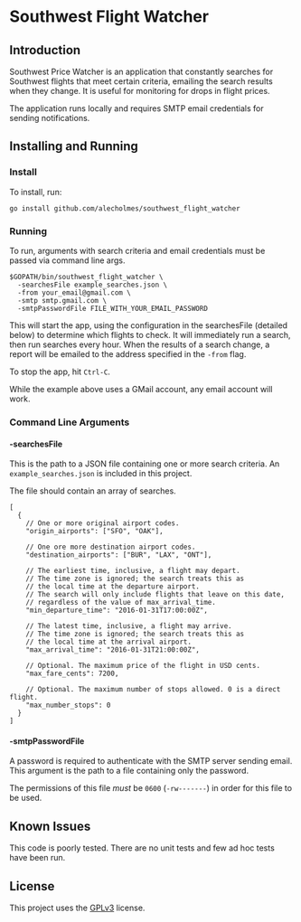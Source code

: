 # Southwest Flight Watcher

## Introduction

Southwest Price Watcher is an application that constantly searches for Southwest flights that meet certain criteria, emailing the search results when they change. It is useful for monitoring for drops in flight prices.

The application runs locally and requires SMTP email credentials for sending notifications.

## Installing and Running

### Install

To install, run:

```
go install github.com/alecholmes/southwest_flight_watcher
```

### Running

To run, arguments with search criteria and email credentials must be passed via command line args.

```
$GOPATH/bin/southwest_flight_watcher \
  -searchesFile example_searches.json \
  -from your_email@gmail.com \
  -smtp smtp.gmail.com \
  -smtpPasswordFile FILE_WITH_YOUR_EMAIL_PASSWORD
```

This will start the app, using the configuration in the searchesFile (detailed below) to determine which flights to check. It will immediately run a search, then run searches every hour. When the results of a search change, a report will be emailed to the address specified in the `-from` flag.

To stop the app, hit `Ctrl-C`.

While the example above uses a GMail account, any email account will work.

### Command Line Arguments

#### -searchesFile

This is the path to a JSON file containing one or more search criteria. An `example_searches.json` is included in this project.

The file should contain an array of searches.

```
[
  {
  	// One or more original airport codes.
    "origin_airports": ["SFO", "OAK"],
    
    // One ore more destination airport codes.
    "destination_airports": ["BUR", "LAX", "ONT"],
    
    // The earliest time, inclusive, a flight may depart.
    // The time zone is ignored; the search treats this as
    // the local time at the departure airport.
    // The search will only include flights that leave on this date,
    // regardless of the value of max_arrival_time.
    "min_departure_time": "2016-01-31T17:00:00Z",
    
    // The latest time, inclusive, a flight may arrive.
    // The time zone is ignored; the search treats this as
    // the local time at the arrival airport.
    "max_arrival_time": "2016-01-31T21:00:00Z",
    
    // Optional. The maximum price of the flight in USD cents.
    "max_fare_cents": 7200,
    
    // Optional. The maximum number of stops allowed. 0 is a direct flight.
    "max_number_stops": 0
  }
]
```

#### -smtpPasswordFile

A password is required to authenticate with the SMTP server sending email. This argument is the path to a file containing only the password.

The permissions of this file *must* be `0600` (`-rw-------`) in order for this file to be used.


## Known Issues

This code is poorly tested. There are no unit tests and few ad hoc tests have been run.

## License

This project uses the [GPLv3](http://www.gnu.org/licenses/gpl-3.0.html) license.